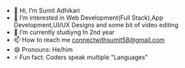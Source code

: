 - 👋 Hi, I’m Sumit Adhikari
- 👀 I’m interested in Web Development(Full Stack),App Development,UI/UX Designs and some bit of video editing
- 🌱 I’m currently studiyng In 2nd year
- 📫 How to reach me connectwithsumit58@gmail.com
- 😄 Pronouns: He/him
- ⚡ Fun fact: Coders speak multiple "Languages"

<!---
sumitadhikari58/sumitadhikari58 is a ✨ special ✨ repository because its `README.md` (this file) appears on your GitHub profile.
You can click the Preview link to take a look at your changes.
--->
